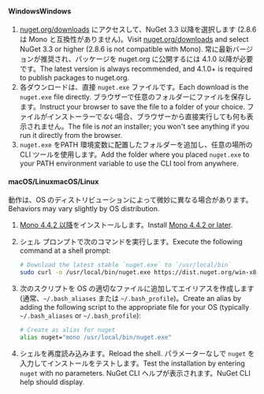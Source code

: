 #### <a name="windows"></a><span data-ttu-id="73af0-101">Windows</span><span class="sxs-lookup"><span data-stu-id="73af0-101">Windows</span></span>

1. <span data-ttu-id="73af0-102">[nuget.org/downloads](https://nuget.org/downloads) にアクセスして、NuGet 3.3 以降を選択します (2.8.6 は Mono と互換性がありません)。</span><span class="sxs-lookup"><span data-stu-id="73af0-102">Visit [nuget.org/downloads](https://nuget.org/downloads) and select NuGet 3.3 or higher (2.8.6 is not compatible with Mono).</span></span> <span data-ttu-id="73af0-103">常に最新バージョンが推奨され、パッケージを nuget.org に公開するには 4.1.0 以降が必要です。</span><span class="sxs-lookup"><span data-stu-id="73af0-103">The latest version is always recommended, and 4.1.0+ is required to publish packages to nuget.org.</span></span>
1. <span data-ttu-id="73af0-104">各ダウンロードは、直接 `nuget.exe` ファイルです。</span><span class="sxs-lookup"><span data-stu-id="73af0-104">Each download is the `nuget.exe` file directly.</span></span> <span data-ttu-id="73af0-105">ブラウザーで任意のフォルダーにファイルを保存します。</span><span class="sxs-lookup"><span data-stu-id="73af0-105">Instruct your browser to save the file to a folder of your choice.</span></span> <span data-ttu-id="73af0-106">ファイルがインストーラーで*ない*場合、ブラウザーから直接実行しても何も表示されません。</span><span class="sxs-lookup"><span data-stu-id="73af0-106">The file is *not* an installer; you won't see anything if you run it directly from the browser.</span></span>
1. <span data-ttu-id="73af0-107">`nuget.exe` をPATH 環境変数に配置したフォルダーを追加し、任意の場所の CLI ツールを使用します。</span><span class="sxs-lookup"><span data-stu-id="73af0-107">Add the folder where you placed `nuget.exe` to your PATH environment variable to use the CLI tool from anywhere.</span></span>

#### <a name="macoslinux"></a><span data-ttu-id="73af0-108">macOS/Linux</span><span class="sxs-lookup"><span data-stu-id="73af0-108">macOS/Linux</span></span>

<span data-ttu-id="73af0-109">動作は、OS のディストリビューションによって微妙に異なる場合があります。</span><span class="sxs-lookup"><span data-stu-id="73af0-109">Behaviors may vary slightly by OS distribution.</span></span>

1. <span data-ttu-id="73af0-110">[Mono 4.4.2 以降](http://www.mono-project.com/docs/getting-started/install/)をインストールします。</span><span class="sxs-lookup"><span data-stu-id="73af0-110">Install [Mono 4.4.2 or later](http://www.mono-project.com/docs/getting-started/install/).</span></span>

1. <span data-ttu-id="73af0-111">シェル プロンプトで次のコマンドを実行します。</span><span class="sxs-lookup"><span data-stu-id="73af0-111">Execute the following command at a shell prompt:</span></span>

    ```bash
    # Download the latest stable `nuget.exe` to `/usr/local/bin`
    sudo curl -o /usr/local/bin/nuget.exe https://dist.nuget.org/win-x86-commandline/latest/nuget.exe
    ```

1. <span data-ttu-id="73af0-112">次のスクリプトを OS の適切なファイルに追加してエイリアスを作成します (通常、`~/.bash_aliases` または `~/.bash_profile`)。</span><span class="sxs-lookup"><span data-stu-id="73af0-112">Create an alias by adding the following script to the appropriate file for your OS (typically `~/.bash_aliases` or `~/.bash_profile`):</span></span>

    ```bash
    # Create as alias for nuget
    alias nuget="mono /usr/local/bin/nuget.exe"
    ```

1. <span data-ttu-id="73af0-113">シェルを再度読み込みます。</span><span class="sxs-lookup"><span data-stu-id="73af0-113">Reload the shell.</span></span>  <span data-ttu-id="73af0-114">パラメーターなしで `nuget` を入力してインストールをテストします。</span><span class="sxs-lookup"><span data-stu-id="73af0-114">Test the installation by entering `nuget` with no parameters.</span></span> <span data-ttu-id="73af0-115">NuGet CLI ヘルプが表示されます。</span><span class="sxs-lookup"><span data-stu-id="73af0-115">NuGet CLI help should display.</span></span>
